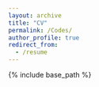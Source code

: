 ```yaml
---
layout: archive
title: "CV"
permalink: /Codes/
author_profile: true
redirect_from:
  - /resume
---
```


{% include base_path %}


